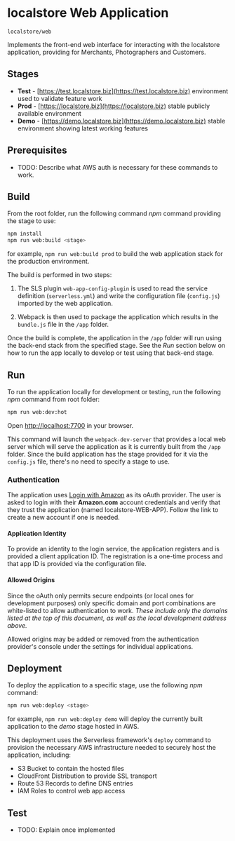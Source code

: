 # localstore Web Application
`localstore/web`

Implements the front-end web interface for interacting with the localstore application, providing
for Merchants, Photographers and Customers.

## Stages
* __Test__ - [https://test.localstore.biz](https://test.localstore.biz) environment used to validate feature work
* __Prod__ - [https://localstore.biz](https://localstore.biz) stable publicly available environment
* __Demo__ - [https://demo.localstore.biz](https://demo.localstore.biz) stable environment showing latest working features

## Prerequisites

* TODO: Describe what AWS auth is necessary for these commands to work.

## Build
From the root folder, run the following command _npm_ command
providing the stage to use:

```bash
npm install
npm run web:build <stage>
```

for example, `npm run web:build prod` to build the web application stack for the production environment.

The build is performed in two steps:

1. The SLS plugin `web-app-config-plugin` is used to read the service definition (`serverless.yml`)
and write the configuration file (`config.js`) imported by the web application.

2. Webpack is then used to package the application which results in the `bundle.js` file in the `/app` folder.

Once the build is complete, the application in the `/app` folder will run using the back-end stack
 from the specified stage. See the _Run_ section below on how to run the app locally to develop or test
 using that back-end stage.

## Run
To run the application locally for development or testing, run the following _npm_ command from root folder:

```bash
npm run web:dev:hot
```

Open [http://localhost:7700](http://localhost:7700) in your browser.

This command will launch the `webpack-dev-server` that provides a local web server which will serve the
application as it is currently built from the `/app` folder. Since the build application has the stage
provided for it via the `config.js` file, there's no need to specify a stage to use.

### Authentication

The application uses [Login with Amazon](https://login.amazon.com/) as its oAuth provider. The user is
asked to login with their **Amazon.com** account credentials and verify that they trust the application
(named localstore-WEB-APP). Follow the link to create a new account if one is needed.

#### Application Identity

To provide an identity to the login service, the application registers and is provided a client application
ID. The registration is a one-time process and that app ID is provided via the configuration file.

#### Allowed Origins

Since the oAuth only permits secure endpoints (or local ones for development purposes) only specific
domain and port combinations are white-listed to allow authentication to work. _These include only the domains
listed at the top of this document, as well as the local development address above._

Allowed origins may be added or removed from the authentication provider's console under the settings
for individual applications.

## Deployment

To deploy the application to a specific stage, use the following _npm_ command:

```bash
npm run web:deploy <stage>
```

for example, `npm run web:deploy demo` will deploy the currently built application to the *demo* stage
hosted in AWS.

This deployment uses the Serverless framework's `deploy` command to provision the necessary AWS
 infrastructure needed to securely host the application, including:

 * S3 Bucket to contain the hosted files
 * CloudFront Distribution to provide SSL transport
 * Route 53 Records to define DNS entries
 * IAM Roles to control web app access


## Test

* TODO: Explain once implemented
